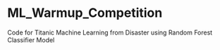 # ML_Warmup_Competition
Code for Titanic Machine Learning from Disaster using Random Forest Classifier Model
